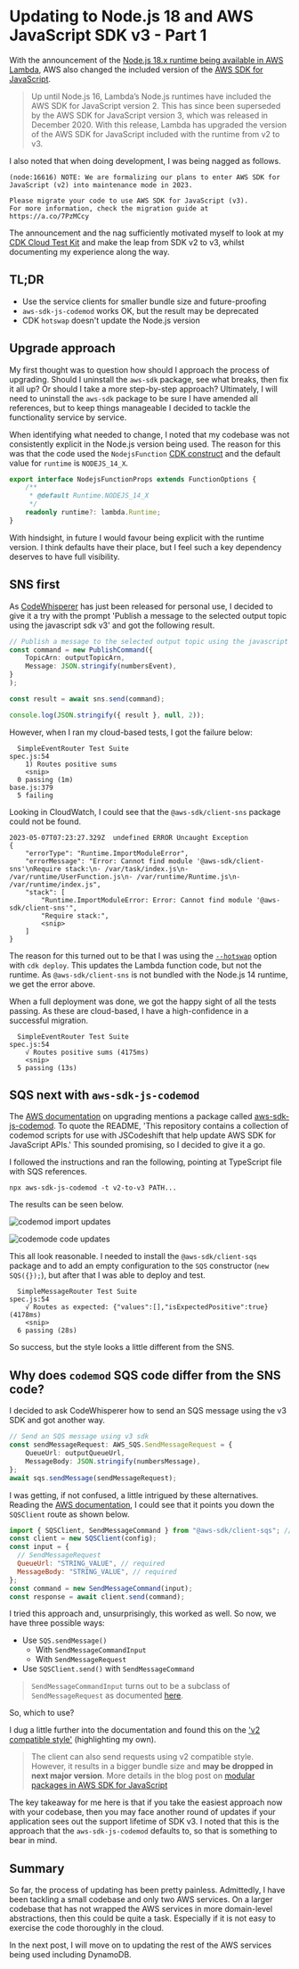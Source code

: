 # Updating to Node.js 18 and AWS JavaScript SDK v3 - Part 1

With the announcement of the [Node.js 18.x runtime being available in AWS Lambda](https://aws.amazon.com/blogs/compute/node-js-18-x-runtime-now-available-in-aws-lambda/), AWS also changed the included version of the [AWS SDK for JavaScript](https://aws.amazon.com/sdk-for-javascript/).

> Up until Node.js 16, Lambda’s Node.js runtimes have included the AWS SDK for JavaScript version 2. This has since been superseded by the AWS SDK for JavaScript version 3, which was released in December 2020. With this release, Lambda has upgraded the version of the AWS SDK for JavaScript included with the runtime from v2 to v3.

I also noted that when doing development, I was being nagged as follows.

```text
(node:16616) NOTE: We are formalizing our plans to enter AWS SDK for JavaScript (v2) into maintenance mode in 2023.

Please migrate your code to use AWS SDK for JavaScript (v3).
For more information, check the migration guide at https://a.co/7PzMCcy
```

The announcement and the nag sufficiently motivated myself to look at my [CDK Cloud Test Kit](https://github.com/andybalham/cdk-cloud-test-kit) and make the leap from SDK v2 to v3, whilst documenting my experience along the way.

## TL;DR

- Use the service clients for smaller bundle size and future-proofing
- `aws-sdk-js-codemod` works OK, but the result may be deprecated
- CDK `hotswap` doesn't update the Node.js version

## Upgrade approach

My first thought was to question how should I approach the process of upgrading. Should I uninstall the `aws-sdk` package, see what breaks, then fix it all up? Or should I take a more step-by-step approach? Ultimately, I will need to uninstall the `aws-sdk` package to be sure I have amended all references, but to keep things manageable I decided to tackle the functionality service by service.

When identifying what needed to change, I noted that my codebase was not consistently explicit in the Node.js version being used. The reason for this was that the code used the `NodejsFunction` [CDK construct](TODO) and the default value for `runtime` is `NODEJS_14_X`.

```TypeScript
export interface NodejsFunctionProps extends FunctionOptions {
    /**
     * @default Runtime.NODEJS_14_X
     */
    readonly runtime?: lambda.Runtime;
}
```

With hindsight, in future I would favour being explicit with the runtime version. I think defaults have their place, but I feel such a key dependency deserves to have full visibility.

## SNS first

As [CodeWhisperer](TODO) has just been released for personal use, I decided to give it a try with the prompt 'Publish a message to the selected output topic using the javascript sdk v3' and got the following result.

```TypeScript
// Publish a message to the selected output topic using the javascript sdk v3
const command = new PublishCommand({
    TopicArn: outputTopicArn,
    Message: JSON.stringify(numbersEvent),
}
);

const result = await sns.send(command);

console.log(JSON.stringify({ result }, null, 2));
```

However, when I ran my cloud-based tests, I got the failure below:

```text
  SimpleEventRouter Test Suite
spec.js:54
    1) Routes positive sums
    <snip>
  0 passing (1m)
base.js:379
  5 failing
```

Looking in CloudWatch, I could see that the `@aws-sdk/client-sns` package could not be found.

```text
2023-05-07T07:23:27.329Z  undefined ERROR Uncaught Exception
{
    "errorType": "Runtime.ImportModuleError",
    "errorMessage": "Error: Cannot find module '@aws-sdk/client-sns'\nRequire stack:\n- /var/task/index.js\n- /var/runtime/UserFunction.js\n- /var/runtime/Runtime.js\n- /var/runtime/index.js",
    "stack": [
        "Runtime.ImportModuleError: Error: Cannot find module '@aws-sdk/client-sns'",
        "Require stack:",
        <snip>
    ]
}
```

The reason for this turned out to be that I was using the [`--hotswap`](TODO) option with `cdk deploy`. This updates the Lambda function code, but not the runtime. As `@aws-sdk/client-sns` is not bundled with the Node.js 14 runtime, we get the error above.

When a full deployment was done, we got the happy sight of all the tests passing. As these are cloud-based, I have a high-confidence in a successful migration.

```text
  SimpleEventRouter Test Suite
spec.js:54
    √ Routes positive sums (4175ms)
    <snip>
  5 passing (13s)
```

## SQS next with `aws-sdk-js-codemod`

The [AWS documentation](TODO) on upgrading mentions a package called [aws-sdk-js-codemod](https://www.npmjs.com/package/aws-sdk-js-codemod). To quote the README, 'This repository contains a collection of codemod scripts for use with JSCodeshift that help update AWS SDK for JavaScript APIs.' This sounded promising, so I decided to give it a go.

I followed the instructions and ran the following, pointing at TypeScript file with SQS references.

```text
npx aws-sdk-js-codemod -t v2-to-v3 PATH...
```

The results can be seen below.

![codemod import updates](https://github.com/andybalham/blog-source-code/blob/master/blog-posts/images/upgrade-to-sdk-v3/codemod-sqs-upgrade-1.png?raw=true)

![codemode code updates](https://github.com/andybalham/blog-source-code/blob/master/blog-posts/images/upgrade-to-sdk-v3/codemod-sqs-upgrade-2.png?raw=true)

This all look reasonable. I needed to install the `@aws-sdk/client-sqs` package and to add an empty configuration to the `SQS` constructor (`new SQS({});`), but after that I was able to deploy and test.

```text
  SimpleMessageRouter Test Suite
spec.js:54
    √ Routes as expected: {"values":[],"isExpectedPositive":true} (4178ms)
    <snip>
  6 passing (28s)
```

So success, but the style looks a little different from the SNS.

## Why does `codemod` SQS code differ from the SNS code?

I decided to ask CodeWhisperer how to send an SQS message using the v3 SDK and got another way.

```TypeScript
// Send an SQS message using v3 sdk
const sendMessageRequest: AWS_SQS.SendMessageRequest = {
    QueueUrl: outputQueueUrl,
    MessageBody: JSON.stringify(numbersMessage),
};
await sqs.sendMessage(sendMessageRequest);
```

I was getting, if not confused, a little intrigued by these alternatives. Reading the
[AWS documentation](https://docs.aws.amazon.com/AWSJavaScriptSDK/v3/latest/preview/client/sqs/command/SendMessageCommand/), I could see that it points you down the `SQSClient` route as shown below.

```javascript
import { SQSClient, SendMessageCommand } from "@aws-sdk/client-sqs"; // ES Modules import
const client = new SQSClient(config);
const input = {
  // SendMessageRequest
  QueueUrl: "STRING_VALUE", // required
  MessageBody: "STRING_VALUE", // required
};
const command = new SendMessageCommand(input);
const response = await client.send(command);
```

I tried this approach and, unsurprisingly, this worked as well. So now, we have three possible ways:

- Use `SQS.sendMessage()`
  - With `SendMessageCommandInput`
  - With `SendMessageRequest`
- Use `SQSClient.send()` with `SendMessageCommand`

> `SendMessageCommandInput` turns out to be a subclass of `SendMessageRequest` as documented [here](https://docs.aws.amazon.com/AWSJavaScriptSDK/v3/latest/clients/client-sqs/modules/sendmessagerequest.html).

So, which to use?

I dug a little further into the documentation and found this on the ['v2 compatible style'](https://docs.aws.amazon.com/AWSJavaScriptSDK/v3/latest/clients/client-sqs/#v2-compatible-style) (highlighting my own).

> The client can also send requests using v2 compatible style. However, it results in a bigger bundle size and __may be dropped in next major version__. More details in the blog post on [modular packages in AWS SDK for JavaScript](https://aws.amazon.com/blogs/developer/modular-packages-in-aws-sdk-for-javascript/)

The key takeaway for me here is that if you take the easiest approach now with your codebase, then you may face another round of updates if your application sees out the support lifetime of SDK v3. I noted that this is the approach that the `aws-sdk-js-codemod` defaults to, so that is something to bear in mind.

## Summary

So far, the process of updating has been pretty painless. Admittedly, I have been tackling a small codebase and only two AWS services. On a larger codebase that has not wrapped the AWS services in more domain-level abstractions, then this could be quite a task. Especially if it is not easy to exercise the code thoroughly in the cloud.

In the next post, I will move on to updating the rest of the AWS services being used including DynamoDB.
